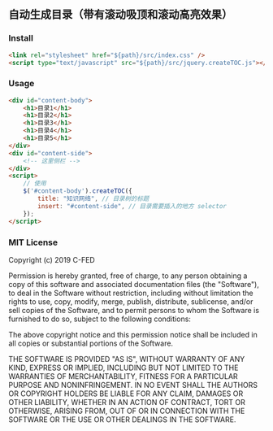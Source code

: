 ## 自动生成目录（带有滚动吸顶和滚动高亮效果）


### Install

```html
<link rel="stylesheet" href="${path}/src/index.css" />
<script type="text/javascript" src="${path}/src/jquery.createTOC.js"></script>
```

### Usage

```html
<div id="content-body">
    <h1>目录1</h1>
    <h1>目录2</h1>
    <h1>目录3</h1>
    <h1>目录4</h1>
    <h1>目录5</h1>
</div>
<div id="content-side">
    <!-- 这里侧栏 -->
</div>
<script>
    // 使用
    $('#content-body').createTOC({
        title: "知识网络", // 目录树的标题
        insert: "#content-side", // 目录需要插入的地方 selector
    });
</script>

```

### MIT License
Copyright (c) 2019 C-FED

Permission is hereby granted, free of charge, to any person obtaining a copy of this software and associated documentation files (the "Software"), to deal in the Software without restriction, including without limitation the rights to use, copy, modify, merge, publish, distribute, sublicense, and/or sell copies of the Software, and to permit persons to whom the Software is furnished to do so, subject to the following conditions:

The above copyright notice and this permission notice shall be included in all copies or substantial portions of the Software.

THE SOFTWARE IS PROVIDED "AS IS", WITHOUT WARRANTY OF ANY KIND, EXPRESS OR IMPLIED, INCLUDING BUT NOT LIMITED TO THE WARRANTIES OF MERCHANTABILITY, FITNESS FOR A PARTICULAR PURPOSE AND NONINFRINGEMENT. IN NO EVENT SHALL THE AUTHORS OR COPYRIGHT HOLDERS BE LIABLE FOR ANY CLAIM, DAMAGES OR OTHER LIABILITY, WHETHER IN AN ACTION OF CONTRACT, TORT OR OTHERWISE, ARISING FROM, OUT OF OR IN CONNECTION WITH THE SOFTWARE OR THE USE OR OTHER DEALINGS IN THE SOFTWARE.